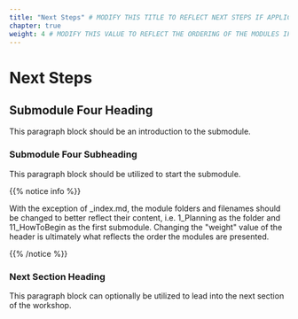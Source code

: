 ```yaml
---
title: "Next Steps" # MODIFY THIS TITLE TO REFLECT NEXT STEPS IF APPLICABLE
chapter: true
weight: 4 # MODIFY THIS VALUE TO REFLECT THE ORDERING OF THE MODULES IF APPLICABLE
---
```


# Next Steps <!-- MODIFY THIS HEADING IF APPLICABLE -->

## Submodule Four Heading <!-- MODIFY THIS SUBHEADING -->

This paragraph block should be an introduction to the submodule.

### Submodule Four Subheading <!-- MODIFY THIS SUBHEADING -->
This paragraph block should be utilized to start the submodule. <br>

{{% notice info %}}
<p style='text-align: left;'>
With the exception of _index.md, the module folders and filenames should be changed to better reflect their content, i.e. 1_Planning as the folder and 11_HowToBegin as the first submodule. Changing the "weight" value of the header is ultimately what reflects the order the modules are presented.
</p>
{{% /notice %}}

### Next Section Heading <!-- MODIFY THIS HEADING -->
This paragraph block can optionally be utilized to lead into the next section of the workshop.